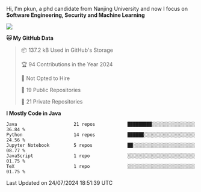 Hi, I'm pkun, a phd candidate from Nanjing University and now I focus on **Software Engineering, Security and Machine Learning**

<!--![GitHub Snake Light](https://github.com/pppppkun/pppppkun/blob/output/github-snake.svg#gh-light-mode-only)-->
<!--![GitHub Snake dark](https://github.com/pppppkun/pppppkun/blob/output/github-snake-dark.svg#gh-dark-mode-only)-->

![](https://komarev.com/ghpvc/?username=pppppkun)
<!--START_SECTION:waka-->
**🐱 My GitHub Data** 

> 📦 137.2 kB Used in GitHub's Storage 
 > 
> 🏆 94 Contributions in the Year 2024
 > 
> 🚫 Not Opted to Hire
 > 
> 📜 19 Public Repositories 
 > 
> 🔑 21 Private Repositories 
 > 
**I Mostly Code in Java** 

```text
Java                     21 repos            █████████░░░░░░░░░░░░░░░░   36.84 % 
Python                   14 repos            ██████░░░░░░░░░░░░░░░░░░░   24.56 % 
Jupyter Notebook         5 repos             ██░░░░░░░░░░░░░░░░░░░░░░░   08.77 % 
JavaScript               1 repo              ░░░░░░░░░░░░░░░░░░░░░░░░░   01.75 % 
TeX                      1 repo              ░░░░░░░░░░░░░░░░░░░░░░░░░   01.75 % 
```




 Last Updated on 24/07/2024 18:51:39 UTC
<!--END_SECTION:waka-->
